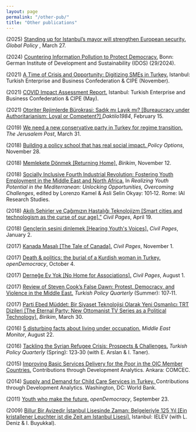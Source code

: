 ```yaml
---
layout: page
permalink: "/other-pub/"
title: "Other publications"
---
```


(2025) <a href="https://www.globalpolicyjournal.com/blog/27/03/2025/standing-istanbuls-mayor-will-strengthen-european-security"> Standing up for Istanbul’s mayor will strengthen European security. </a> <i> Global Policy </i>, March 27.

(2024) <a href="https://www.idos-research.de/policy-brief/article/countering-information-pollution-to-protect-democracy/">Countering Information Pollution to Protect Democracy.</a> Bonn: German Institute of Development and Sustainability (IDOS) (29/2024).

(2021) <a href="https://turkonfed.org/en/detail/3578/a-time-of-crisis-and-opportunity-digitizing-smes-in-turkey">A Time of Crisis and Opportunity: Digitizing SMEs in Turkey.</a> Istanbul: Turkish Enterprise and Business Confederation & CIPE (November).
      
(2021) <a href="https://turkonfed.org/en/detail/3458/covid-19-impact-assessment-report"> COVID Impact Assessment Report.</a> Istanbul: Turkish Enterprise and Business Confederation & CIPE (May).
     
(2021) <a href="https://daktilo1984.com/forum/otoriter-rejimlerde-burokrasi-sadik-mi-layik-mi/"> Otoriter Rejimlerde Bürokrasi: Sadık mı Layık mı? [Bureaucracy under Authoritarianism: Loyal or Competent?] </a> <i>Daktilo1984</i>, February 15.

(2019) <a href="https://www.jpost.com/Opinion/We-need-a-new-conservative-party-in-Turkey-for-regime-transition-585286">We need a new conservative party in Turkey for regime transition.</a>  <i>The Jerusalem Post</i>, March 31.  

(2018) <a href="https://policyoptions.irpp.org/magazines/february-2018/building-a-policy-school-that-has-real-social-impact/"> Building a policy school that has real social impact. </a>  <i>Policy Options</i>, November 28. 
 
(2018) <a href="https://birikimdergisi.com/guncel/9210/memlekete-donmek">Memlekete Dönmek [Returning Home].</a> <i>Birikim</i>, November 12.  
 
(2018) <a href="https://www.iai.it/en/pubblicazioni/realizing-youth-potential-mediterranean-unlocking-opportunities-overcoming-challenges"> Socially Inclusive Fourth Industrial Revolution: Fostering Youth Employment in the Middle East and North Africa.</a>  In <i>Realizing Youth Potential in the Mediterranean: Unlocking Opportunities, Overcoming Challenges</i>, edited by Lorenzo Kamel & Asli Selin Okyay: 101‑12. Rome: IAI Research Studies.  
    
(2018) <a href="https://www.sivilsayfalar.org/2018/04/19/akilli-sehirler-cagimizin-hastaligi-teknolojizm/"> Akıllı Şehirler ve Çağımızın Hastalığı Teknolojizm [Smart cities and technologism as the curse of our age].”</a> <i>Civil Pages</i>, April 19. 
 
(2018) <a href="https://www.sivilsayfalar.org/2018/01/02/genclerin-sesini-dinlemek/">Gençlerin sesini dinlemek [Hearing Youth's Voices].</a> <i>Civil Pages</i>, January 2.  
         
(2017) <a href="https://www.sivilsayfalar.org/2017/11/01/kanada-masali/">Kanada Masalı [The Tale of Canada].</a> <i>Civil Pages</i>, November 1. 
  
(2017) <a href="https://www.opendemocracy.net/en/north-africa-west-asia/politics-death-kurdish-turkey-kurd/">Death & politics: the burial of a Kurdish woman in Turkey.</a>  <i>openDemocracy</i>, October 4. 
    
(2017) <a href="https://www.sivilsayfalar.org/2017/08/01/dernege-ev-yok/">Derneğe Ev Yok [No Home for Associations].</a> <i>Civil Pages</i>, August 1.  
       
(2017) <a href="http://turkishpolicy.com/files/articlepdf/book-review-false-dawn-protest-democracy-and-violence-in-the-new-middle-east_en_1847.pdf"> Review of Steven Cook’s False Dawn: Protest, Democracy, and Violence in the Middle East.</a>  <i>Turkish Policy Quarterly</i> (Summer): 107‑11. 
   
(2017) <a href="https://birikimdergisi.com/guncel/8236/parti-ebed-muddet-bir-siyaset-teknolojisi-olarak-yeni-osmanlici-trt-dizileri"> Parti Ebed Müddet: Bir Siyaset Teknolojisi Olarak Yeni Osmanlıcı TRT Dizileri [The Eternal Party: New Ottomanist TV Series as a Political Technology].</a>  <i>Birikim</i>, March 30. 
     
(2016) <a href="https://www.middleeastmonitor.com/20160822-5-disturbing-facts-about-living-under-occupation/">5 disturbing facts about living under occupation.</a>  <i>Middle East Monitor</i>, August 22.
        
(2016) <a href="http://turkishpolicy.com/article/803/tackling-the-syrian-refugee-crisis-prospects-challenges">Tackling the Syrian Refugee Crisis: Prospects & Challenges.</a>  <i>Turkish Policy Quarterly</i> (Spring): 123‑30 (with E. Arslan & I. Taner).
  
(2015) <a href="http://ebook.comcec.org/Kutuphane/Icerik/Yayinlar/Analitik_Calismalar/Yoksullugun_Azaltilmasi/Toplanti6/files/assets/common/downloads/publication.pdf">Improving Basic Services Delivery for the Poor in the OIC Member Countries.</a> Contributions through Development Analytics. Ankara: COMCEC. 
 
(2014) <a href="https://docs.wixstatic.com/ugd/b70f3f_fbc0cd4b7e4049d7ade1c182d66aa3f7.pdf"> Supply and Demand for Child Care Services in Turkey. </a>  Contributions through Development Analytics. Washington, DC: World Bank. 
       
(2011) <a href="https://www.opendemocracy.net/en/youth-who-make-future/">Youth who make the future.</a>  <i>openDemocracy</i>, September 23.

(2009) <a href="https://www.ielev.org.tr/tr/medya/yayinlar/billur-bir-avizedir-istanbul-lisesinde-zaman/"> Billur Bir Avizedir İstanbul Lisesinde Zaman: Belgeleriyle 125 Yıl [Ein kristallener Leuchter ist die Zeit am Istanbul Lisesi].</a> Istanbul: IELEV (with L. Deniz & I. Buyukkal). 
 



